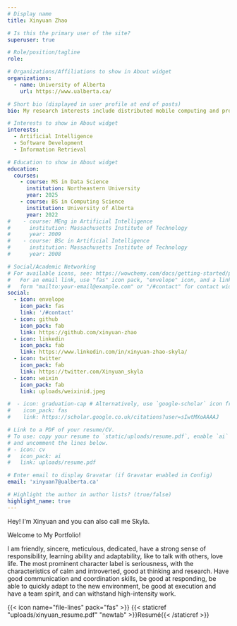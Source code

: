 ```yaml
---
# Display name
title: Xinyuan Zhao

# Is this the primary user of the site?
superuser: true

# Role/position/tagline
role: 

# Organizations/Affiliations to show in About widget
organizations:
  - name: University of Alberta
    url: https://www.ualberta.ca/

# Short bio (displayed in user profile at end of posts)
bio: My research interests include distributed mobile computing and programmable matter.

# Interests to show in About widget
interests:
  - Artificial Intelligence
  - Software Development
  - Information Retrieval

# Education to show in About widget
education:
  courses:
    - course: MS in Data Science
      institution: Northeastern University
      year: 2025
    - course: BS in Computing Science
      institution: University of Alberta
      year: 2022
#    - course: MEng in Artificial Intelligence
#      institution: Massachusetts Institute of Technology
#      year: 2009
#    - course: BSc in Artificial Intelligence
#      institution: Massachusetts Institute of Technology
#      year: 2008

# Social/Academic Networking
# For available icons, see: https://wowchemy.com/docs/getting-started/page-builder/#icons
#   For an email link, use "fas" icon pack, "envelope" icon, and a link in the
#   form "mailto:your-email@example.com" or "/#contact" for contact widget.
social:
  - icon: envelope
    icon_pack: fas
    link: '/#contact'
  - icon: github
    icon_pack: fab
    link: https://github.com/xinyuan-zhao
  - icon: linkedin
    icon_pack: fab
    link: https://www.linkedin.com/in/xinyuan-zhao-skyla/
  - icon: twitter
    icon_pack: fab
    link: https://twitter.com/Xinyuan_skyla
  - icon: weixin
    icon_pack: fab
    link: uploads/weixinid.jpeg

#  - icon: graduation-cap # Alternatively, use `google-scholar` icon from `ai` icon pack
#    icon_pack: fas
#    link: https://scholar.google.co.uk/citations?user=sIwtMXoAAAAJ

# Link to a PDF of your resume/CV.
# To use: copy your resume to `static/uploads/resume.pdf`, enable `ai` icons in `params.toml`,
# and uncomment the lines below.
# - icon: cv
#   icon_pack: ai
#   link: uploads/resume.pdf

# Enter email to display Gravatar (if Gravatar enabled in Config)
email: 'xinyuan7@ualberta.ca'

# Highlight the author in author lists? (true/false)
highlight_name: true
---
```

Hey! I'm Xinyuan and you can also call me Skyla.

Welcome to My Portfolio!  

I am friendly, sincere, meticulous, dedicated, have a strong sense of responsibility, learning ability and adaptability, like to
talk with others, love life. The most prominent character label is seriousness, with the characteristics of calm and
introverted, good at thinking and research. Have good communication and coordination skills, be good at responding, be
able to quickly adapt to the new environment, be good at execution and have a team spirit, and can withstand high-intensity
work.

{{< icon name="file-lines" pack="fas" >}} {{< staticref "uploads/xinyuan_resume.pdf" "newtab" >}}Resumé{{< /staticref >}}


<!-- {{< icon name="download" pack="fas" >}} Download my {{< staticref "uploads/xinyuan_transcript.pdf" "newtab" >}}Transcript{{< /staticref >}}. -->

